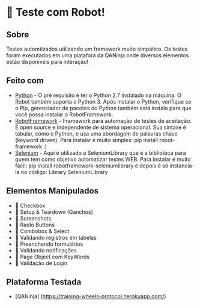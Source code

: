 # 🤖 Teste com Robot! 
## Sobre
Testes automtizados utilizando um framework muito simpático. Os testes foram executados em uma platafora da QANinja onde diversos elementos estão disponíveis para interação!

## Feito com 
* [Python](https://www.python.org/) - O pré requisito é ter o Python 2.7 instalado na máquina. O Robot também suporta o Python 3. Após instalar o Python, verifique se o Pip, gerenciador de pacotes do Python também está instalo para que você possa instalar o RobotFramework.
* [RobotFramework](https://robotframework.org/) - Framework para automação de testes de aceitação. É open source e independente de sistema operacional. Sua sintaxe é tabular, como o Python, e usa uma abordagem de palavras chave (keyword driven). Para instalar é muito simples: pip install robot-framework :)
* [Selenium](https://www.selenium.dev/) - Aqui é utilizado a SeleniumLibrary que é a biblioteca para quem tem como objetivo automatizar testes WEB. Para instalar é muito fácil: pip install robotframework-seleniumlibrary e depois é só instancia-la no código: Library SeleniumLibrary
## Elementos Manipulados 
- 👾 Checkbox
- 👾 Setup & Teardown (Ganchos)
- 👾 Screenshots
- 👾 Radio Buttons
- 👾 Combobox & Select
- 👾 Validando registros em tabelas 
- 👾 Preenchendo formulários
- 👾 Validando notificações
- 👾 Page Object com KeyWords 
- 👾 Validação de Login

## Plataforma Testada 
*  [QANinja] (https://training-wheels-protocol.herokuapp.com/)


